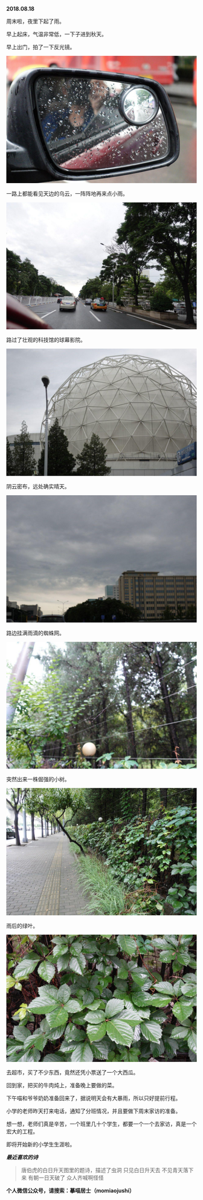
          
            
**2018.08.18**

周末啦，夜里下起了雨。

早上起床，气温非常低，一下子进到秋天。

早上出门，拍了一下反光镜。




![](img/51001-6cdb214c6b078b9a.JPG)




一路上都能看见天边的乌云，一阵阵地再来点小雨。




![](img/51001-5bbc67c1e7042115.JPG)




路过了壮观的科技馆的球幕影院。




![](img/51001-d96ede1aa9f0af3f.JPG)




阴云密布，远处确实晴天。




![](img/51001-4f5737020985f96a.JPG)




路边挂满雨滴的蜘蛛网。




![](img/51001-9de23750604eac7b.JPG)




突然出来一株倔强的小树。




![](img/51001-73d5f82cffe8de49.JPG)




雨后的绿叶。




![](img/51001-d40a8f653422594b.JPG)




去超市，买了不少东西，竟然还凭小票送了一个大西瓜。

回到家，把买的牛肉炖上，准备晚上要做的菜。

下午喵和爷爷奶奶准备回来了，据说明天会有大暴雨，所以只好提前行程。

小学的老师昨天打来电话，通知了分班情况，并且要做下周末家访的准备。

想一想，老师们真是辛苦，一个班里几十个学生，都要一个一个去家访，真是一个宏大的工程。

即将开始新的小学生生涯啦。


***最近喜欢的诗***
>唐伯虎的白日升天图里的题诗，描述了虫洞
只见白日升天去
不见青天落下来
有朝一日天破了
众人齐喊啊怪怪




**个人微信公众号，请搜索：摹喵居士（momiaojushi）**

          
        